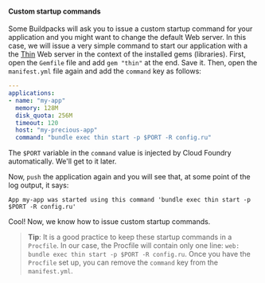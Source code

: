 #### Custom startup commands

Some Buildpacks will ask you to issue a custom startup command for your application and you might want to change the default Web server.
In this case, we will issue a very simple command to start our application with a the [Thin](http://code.macournoyer.com/thin/) Web server in the context of the installed gems (libraries).
First, open the `Gemfile` file and add `gem "thin"` at the end. Save it.
Then, open the `manifest.yml` file again and add the `command` key as follows:

```yaml
---
applications:
- name: "my-app"
  memory: 128M
  disk_quota: 256M
  timeout: 120
  host: "my-precious-app"
  command: "bundle exec thin start -p $PORT -R config.ru"
```

The `$PORT` variable in the `command` value is injected by Cloud Foundry automatically. We'll get to it later.

Now, `push` the application again and you will see that, at some point of the log output, it says:

`App my-app was started using this command 'bundle exec thin start -p $PORT -R config.ru'`

Cool! Now, we know how to issue custom startup commands.

> **Tip**: It is a good practice to keep these startup commands in a `Procfile`. In our case, the Procfile will contain only one line: `web: bundle exec thin start -p $PORT -R config.ru`. Once you have the `Procfile` set up, you can remove the `command` key from the `manifest.yml`.
